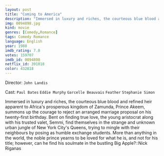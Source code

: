 ```yaml
---
layout: post
title: "Coming to America"
description: "Immersed in luxury and riches, the courteous blue blood and refined heir apparent to Africa's prosperous kingdom of Zamunda, Prince Akeem, summons up the courage to reject an arranged marriage proposal on his twenty-first birthday. Bent on finding true love, the young aristocrat along with his trusted valet, Semmi, find themselves in the strange and unknown urban jungle of New York City's Queens, trying to mingle with th.."
img: 0094898.jpg
kind: movie
genres: [Comedy,Romance]
tags: Comedy Romance 
language: English
year: 1988
imdb_rating: 7.0
votes: 159707
imdb_id: 0094898
netflix_id: 391018
color: 432818
---
```

Director: `John Landis`  

Cast: `Paul Bates` `Eddie Murphy` `Garcelle Beauvais` `Feather` `Stephanie Simon` 

Immersed in luxury and riches, the courteous blue blood and refined heir apparent to Africa's prosperous kingdom of Zamunda, Prince Akeem, summons up the courage to reject an arranged marriage proposal on his twenty-first birthday. Bent on finding true love, the young aristocrat along with his trusted valet, Semmi, find themselves in the strange and unknown urban jungle of New York City's Queens, trying to mingle with their neighbours by posing as humble exchange students. More than anything in the world, the noble prince yearns to be loved for what he is, and not for his title; however, can he find his soulmate in the bustling Big Apple?::Nick Riganas